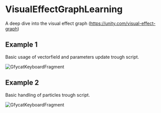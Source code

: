 # VisualEffectGraphLearning
A deep dive into the visual effect graph (https://unity.com/visual-effect-graph)

## Example 1
Basic usage of vectorfield and parameters update trough script.

![GfycatKeyboardFragment](https://thumbs.gfycat.com/AmusingMerryGeese-size_restricted.gif 
"How it is look like")

## Example 2
Basic handling of particles trough script.

![GfycatKeyboardFragment](https://thumbs.gfycat.com/wigglyfortunateicelandichorse-size_restricted.gif
"How it looks like")
